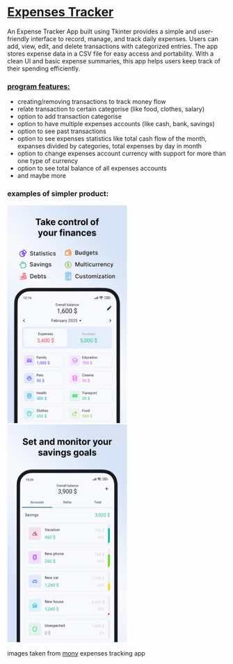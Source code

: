 # <ins> Expenses Tracker <ins>

An Expense Tracker App built using Tkinter provides a simple and user-friendly interface to record, manage, and track daily expenses. Users can add, view, edit, and delete transactions with categorized entries. The app stores expense data in a CSV file for easy access and portability. With a clean UI and basic expense summaries, this app helps users keep track of their spending efficiently.

### <ins> program features: <ins>

* creating/removing transactions to track money flow
* relate transaction to certain categorise (like food, clothes, salary)
* option to add transaction categorise
* option to have multiple expenses accounts (like cash, bank, savings) 
* option to see past transactions
* option to see expenses statistics like total cash flow of the month, expanses divided by categories, total expenses by day in month
* option to change expenses account currency with support for more than one type of currency
* option to see total balance of all expenses accounts
* and maybe more

### examples of simpler product:

<img src="images/img1.png" width="275" height="500">  <img src="images/img2.png" width="275" height="500">

images taken from [mony](https://play.google.com/store/apps/details?id=com.jojdevx.expense.tracker&hl=en) expenses tracking app

